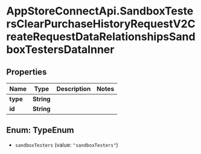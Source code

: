 # AppStoreConnectApi.SandboxTestersClearPurchaseHistoryRequestV2CreateRequestDataRelationshipsSandboxTestersDataInner

## Properties

Name | Type | Description | Notes
------------ | ------------- | ------------- | -------------
**type** | **String** |  | 
**id** | **String** |  | 



## Enum: TypeEnum


* `sandboxTesters` (value: `"sandboxTesters"`)




